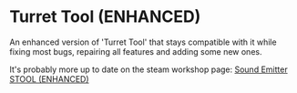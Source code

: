 # Turret Tool (ENHANCED)

An enhanced version of 'Turret Tool' that stays compatible with it while fixing most bugs, repairing all features and adding some new ones.

It's probably more up to date on the steam workshop page: [Sound Emitter STOOL (ENHANCED)](https://steamcommunity.com/sharedfiles/filedetails/?id=3477482379)
